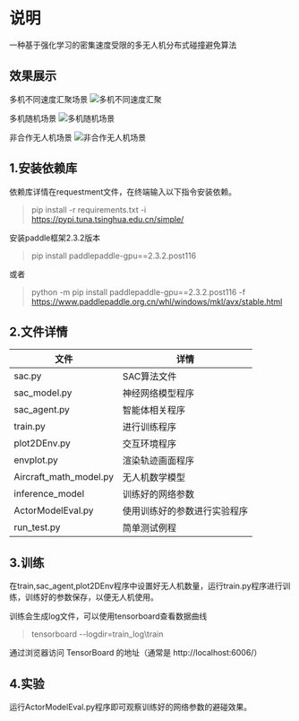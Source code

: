 # 说明
一种基于强化学习的密集速度受限的多无人机分布式碰撞避免算法
## 效果展示
多机不同速度汇聚场景
![多机不同速度汇聚](pic\img_rl_diff_speed.gif)

多机随机场景
![多机随机场景](pic\img_rl_random.gif)

非合作无人机场景
![非合作无人机场景](pic\img_rl_circle_cross.gif)
## 1.安装依赖库
依赖库详情在requestment文件，在终端输入以下指令安装依赖。
>pip install -r requirements.txt -i https://pypi.tuna.tsinghua.edu.cn/simple/

安装paddle框架2.3.2版本
>pip install paddlepaddle-gpu==2.3.2.post116

或者
>python -m pip install paddlepaddle-gpu==2.3.2.post116 -f https://www.paddlepaddle.org.cn/whl/windows/mkl/avx/stable.html

## 2.文件详情

|文件|详情|
|------|----------|
|sac.py|SAC算法文件|
|sac_model.py|神经网络模型程序|
|sac_agent.py|智能体相关程序|
|train.py|进行训练程序|
|plot2DEnv.py|交互环境程序|
|envplot.py|渲染轨迹画面程序|
|Aircraft_math_model.py|无人机数学模型|
|inference_model|训练好的网络参数|
|ActorModelEval.py|使用训练好的参数进行实验程序|
|run_test.py|简单测试例程|


## 3.训练
在train,sac_agent,plot2DEnv程序中设置好无人机数量，运行train.py程序进行训练，训练好的参数保存，以便无人机使用。

训练会生成log文件，可以使用tensorboard查看数据曲线

>tensorboard --logdir=train_log\train

通过浏览器访问 TensorBoard 的地址（通常是 http://localhost:6006/）

## 4.实验
运行ActorModelEval.py程序即可观察训练好的网络参数的避碰效果。